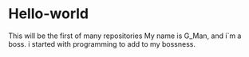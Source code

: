 # Hello-world
This will be the first of many repositories
My name is G_Man, and i`m a boss. 
i started with programming to add to my bossness.
